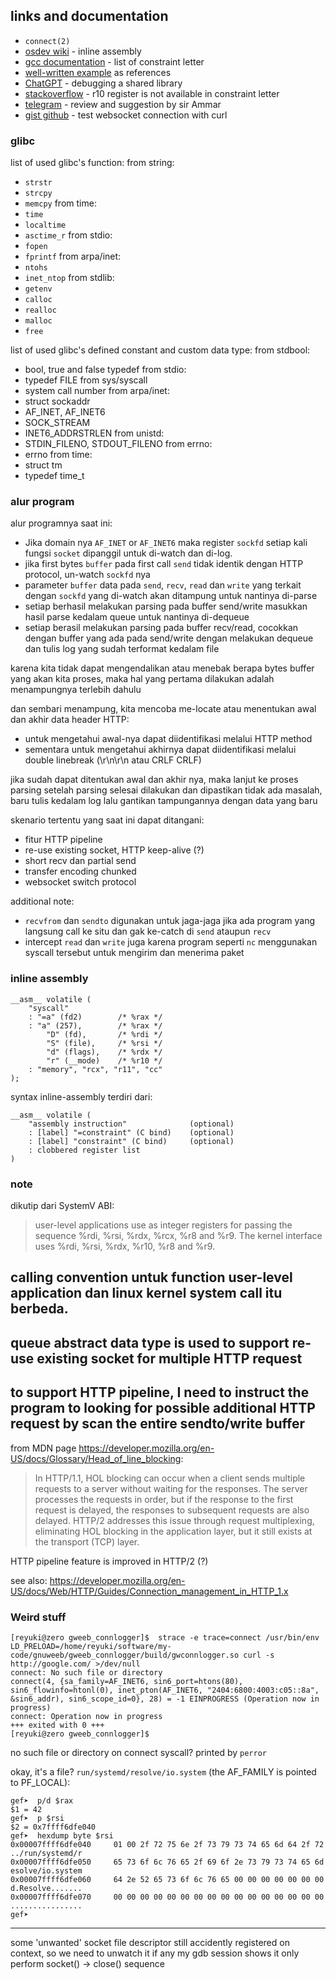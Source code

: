 ## links and documentation
- `connect(2)`
- [osdev wiki](https://wiki.osdev.org/Inline_Assembly) - inline assembly
- [gcc documentation](https://gcc.gnu.org/onlinedocs/gcc/Constraints.html) - list of constraint letter
- [well-written example](gist.github.com/ammarfaizi2/1e1424f987cfbe3e3c3b571b6e590923) as references
- [ChatGPT](https://chatgpt.com/share/682c9388-e6dc-8002-a209-fe11def5a65e) - debugging a shared library
- [stackoverflow](https://stackoverflow.com/questions/15997759/constraining-r10-register-in-gcc-inline-x86-64-assembly) - r10 register is not available in constraint letter
- [telegram](https://t.me/GNUWeeb/1169097) - review and suggestion by sir Ammar
- [gist github](https://gist.github.com/htp/fbce19069187ec1cc486b594104f01d0) - test websocket connection with curl

### glibc
list of used glibc's function:
from string:
- `strstr`
- `strcpy`
- `memcpy`
from time:
- `time`
- `localtime`
- `asctime_r`
from stdio:
- `fopen`
- `fprintf`
from arpa/inet:
- `ntohs`
- `inet_ntop`
from stdlib:
- `getenv`
- `calloc`
- `realloc`
- `malloc`
- `free`

list of used glibc's defined constant and custom data type:
from stdbool:
- bool, true and false typedef
from stdio:
- typedef FILE
from sys/syscall
- system call number
from arpa/inet:
- struct sockaddr
- AF_INET, AF_INET6
- SOCK_STREAM
- INET6_ADDRSTRLEN
from unistd:
- STDIN_FILENO, STDOUT_FILENO
from errno:
- errno
from time:
- struct tm
- typedef time_t

### alur program
alur programnya saat ini:
- Jika domain nya `AF_INET` or `AF_INET6` maka register `sockfd` setiap kali fungsi `socket` dipanggil untuk di-watch dan di-log.
- jika first bytes `buffer` pada first call `send` tidak identik dengan HTTP protocol, un-watch `sockfd` nya
- parameter `buffer` data pada `send`, `recv`, `read` dan `write` yang terkait dengan `sockfd` yang di-watch akan ditampung untuk nantinya di-parse
- setiap berhasil melakukan parsing pada buffer send/write masukkan hasil parse kedalam queue untuk nantinya di-dequeue
- setiap berasil melakukan parsing pada buffer recv/read, cocokkan dengan buffer yang ada pada send/write dengan melakukan dequeue dan tulis log yang sudah terformat kedalam file

karena kita tidak dapat mengendalikan atau menebak berapa bytes buffer yang akan kita proses, maka hal yang pertama dilakukan adalah menampungnya terlebih dahulu

dan sembari menampung, kita mencoba me-locate atau menentukan awal dan akhir data header HTTP:
- untuk mengetahui awal-nya dapat diidentifikasi melalui HTTP method
- sementara untuk mengetahui akhirnya dapat diidentifikasi melalui double linebreak (\r\n\r\n atau CRLF CRLF)

jika sudah dapat ditentukan awal dan akhir nya, maka lanjut ke proses parsing
setelah parsing selesai dilakukan dan dipastikan tidak ada masalah, baru tulis kedalam log
lalu gantikan tampungannya dengan data yang baru

skenario tertentu yang saat ini dapat ditangani:
- fitur HTTP pipeline
- re-use existing socket, HTTP keep-alive (?)
- short recv dan partial send
- transfer encoding chunked
- websocket switch protocol

additional note:
- `recvfrom` dan `sendto` digunakan untuk jaga-jaga jika ada program yang langsung call ke situ dan gak ke-catch di `send` ataupun `recv`
- intercept `read` dan `write` juga karena program seperti `nc` menggunakan syscall tersebut untuk mengirim dan menerima paket 


### inline assembly
```
__asm__ volatile (
	"syscall"
	: "=a" (fd2)		/* %rax */
	: "a" (257),		/* %rax */
		"D" (fd),		/* %rdi */
		"S" (file),		/* %rsi */
		"d" (flags),	/* %rdx */
		"r" (__mode)	/* %r10 */
	: "memory", "rcx", "r11", "cc"
);
```

syntax inline-assembly terdiri dari:
```
__asm__ volatile (
	"assembly instruction"				(optional)
	: [label] "=constraint" (C bind)	(optional)
	: [label] "constraint" (C bind)		(optional)
	: clobbered register list
)
```

### note
dikutip dari SystemV ABI:
> user-level applications use as integer registers for passing the sequence %rdi, %rsi, %rdx, %rcx, %r8 and %r9. The kernel interface uses %rdi, %rsi, %rdx, %r10, %r8 and %r9.

calling convention untuk function user-level application dan linux kernel system call itu berbeda.
---

queue abstract data type is used to support re-use existing socket for multiple HTTP request
---

to support HTTP pipeline, I need to instruct the program to looking for possible additional HTTP request by scan the entire sendto/write buffer
---

from MDN page https://developer.mozilla.org/en-US/docs/Glossary/Head_of_line_blocking:
> In HTTP/1.1, HOL blocking can occur when a client sends multiple requests to a server without waiting for the responses. The server processes the requests in order, but if the response to the first request is delayed, the responses to subsequent requests are also delayed. HTTP/2 addresses this issue through request multiplexing, eliminating HOL blocking in the application layer, but it still exists at the transport (TCP) layer.

HTTP pipeline feature is improved in HTTP/2 (?)

see also: https://developer.mozilla.org/en-US/docs/Web/HTTP/Guides/Connection_management_in_HTTP_1.x
### Weird stuff
```
[reyuki@zero gweeb_connlogger]$  strace -e trace=connect /usr/bin/env LD_PRELOAD=/home/reyuki/software/my-code/gnuweeb/gweeb_connlogger/build/gwconnlogger.so curl -s http://google.com/ >/dev/null
connect: No such file or directory
connect(4, {sa_family=AF_INET6, sin6_port=htons(80), sin6_flowinfo=htonl(0), inet_pton(AF_INET6, "2404:6800:4003:c05::8a", &sin6_addr), sin6_scope_id=0}, 28) = -1 EINPROGRESS (Operation now in progress)
connect: Operation now in progress
+++ exited with 0 +++
[reyuki@zero gweeb_connlogger]$ 
```
no such file or directory on connect syscall? printed by `perror`

okay, it's a file? `run/systemd/resolve/io.system` (the AF_FAMILY is pointed to PF_LOCAL):
```
gef➤  p/d $rax
$1 = 42
gef➤  p $rsi
$2 = 0x7ffff6dfe040
gef➤  hexdump byte $rsi
0x00007ffff6dfe040     01 00 2f 72 75 6e 2f 73 79 73 74 65 6d 64 2f 72    ../run/systemd/r
0x00007ffff6dfe050     65 73 6f 6c 76 65 2f 69 6f 2e 73 79 73 74 65 6d    esolve/io.system
0x00007ffff6dfe060     64 2e 52 65 73 6f 6c 76 65 00 00 00 00 00 00 00    d.Resolve.......
0x00007ffff6dfe070     00 00 00 00 00 00 00 00 00 00 00 00 00 00 00 00    ................
gef➤  
```

---
some 'unwanted' socket file descriptor still accidently registered on context, so we need to unwatch it if any
my gdb session shows it only perform socket() -> close() sequence
